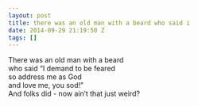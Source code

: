 ```yaml
---
layout: post
title: there was an old man with a beard who said i
date: 2014-09-29 21:19:50 Z
tags: []
---
```

There was an old man with a beard  
who said “I demand to be feared  
so address me as God  
and love me, you sod!”  
And folks did - now ain’t that just weird?
